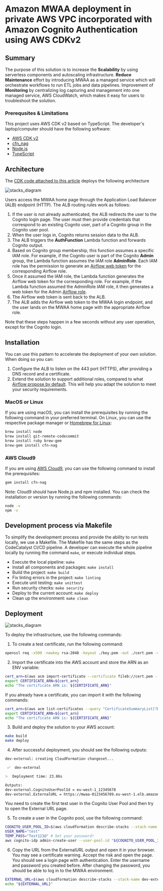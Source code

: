 # Amazon MWAA deployment in private AWS VPC incorporated with Amazon Cognito Authentication using AWS CDKv2

## Summary
The purpose of this solution is to increase the **Scalability** by using serverless components and autoscaling infrastructure. **Reduce Maintenance** effort by introducing MWAA as a managed service which will orchestrate workflows to run ETL jobs and data pipelines. Improvement of **Monitoring** by centralizing log capturing and management into one managed service, AWS CloudWatch, which makes it easy for users to troubleshoot the solution.

### Prerequsites & Limitations
This project uses AWS CDK v2 based on TypeScript. The developer's laptop/computer should have the following software:
* [AWS CDK v2](https://docs.aws.amazon.com/cdk/latest/guide/getting_started.html)
* [cfn_nag](https://github.com/stelligent/cfn_nag)
* [Node.js](https://nodejs.org/en/download/)
* [TypeScript](https://www.typescriptlang.org/)

## Architecture

The [CDK code attached to this article](https://gitlab.aws.dev/zarudk/mwaa) deploys the following architecture

![stacks_diagram](docs/images/authentication_workflow.png)

Users access the MWAA home page through the Application Load Balancer (ALB) endpoint (HTTP). The ALB routing rules work as follows:
1. If the user is not already authenticated, the ALB redirects the user to the Cognito login page. The user must then provide
credentials that correspond to an existing Cognito user, part of a Cognito group in the Cognito user pool.
2. When the user logs in, Cognito returns session data to the ALB.
3. The ALB triggers the **AuthFunction** Lambda function and forwards Cognito output.
4. Based on Cognito group membership, this function assumes a specific IAM role. For example, if the Cognito user is part of the
Cognito **Admin** group, the Lambda function assumes the IAM role **AdminRole**. Each IAM role has the permission to
generate an [Airflow web token](https://docs.aws.amazon.com/mwaa/latest/userguide/call-mwaa-apis-web.html) for the corresponding
Airflow role.
5. Once it assumed the IAM role, the Lambda function generates the Airflow web token for the corresponding role. For example,
if the Lambda function assumed the AdminRole IAM role, it then generates a web token for the Admin [Airflow role](https://airflow.apache.org/docs/apache-airflow/1.10.9/security.html#default-roles).
6. The Airflow web token is sent back to the ALB.
7. The ALB adds the Airflow web token to the MWAA login endpoint, and the user lands on the MWAA home page with the appropriate Airflow role.

Note that these steps happen in a few seconds without any user operation, except for the Cognito login.


## Installation
You can use this pattern to accelerate the deployment of your own solution. When doing so you can:
1. Configure the ALB to listen on the 443 port (HTTPS), after providing a DNS record and a certificate.
2. Extend the solution to support additional roles, compared to what [Airflow propose by default](https://airflow.apache.org/docs/apache-airflow/1.10.9/security.html#default-roles).
This will help you adapt the solution to meet your security requirements.


### MacOS or Linux

If you are using macOS, you can install the prerequisites by running the following command in your preferred terminal. On Linux, you can use the respective package manager or [Homebrew for Linux](https://docs.brew.sh/Homebrew-on-Linux):

```bash
brew install node
brew install git-remote-codecommit
brew install ruby brew-gem
brew-gem install cfn-nag
```

### AWS Cloud9

If you are using [AWS Cloud9](https://aws.amazon.com/cloud9/), you can use the following command to install the prerequisites:

```bash
gem install cfn-nag
```

Note: Cloud9 should have Node.js and npm installed. You can check the installation or version by running the following commands:

```bash
node -v
npm -v
```

## Development process via Makefile

To simplify the development process and provide the ability to run tests locally, we use a Makefile. The Makefile has the same steps as the CodeCatalyst CI/CD pipeline. A developer can execute the whole pipeline locally by running the command `make`, or execute individual steps.

* Execute the local pipeline: `make`
* Install all components and packages: `make install`
* Build the project: `make build`
* Fix linting errors in the project: `make linting`
* Execute unit testing: `make unittest`
* Run security checks: `make security`
* Deploy to the current account: `make deploy`
* Clean up the environment: `make clean`


## Deployment

![stacks_diagram](docs/images/stacks_diagram.png)

To deploy the infrastructure, use the following commands:

1. To create a test certificate, run the following command:
```bash
openssl req -x509 -newkey rsa:2048 -keyout ./key.pem -out ./cert.pem -sha256 -days 1200 -nodes -subj "/C=DE/ST=StateName/L=CityName/O=CompanyName/OU=CompanySectionName/CN=*.elb.amazonaws.com"
```

2. Import the certificate into the AWS account and store the ARN as an ENV variable:
```bash
cert_arn=$(aws acm import-certificate --certificate fileb://cert.pem --private-key fileb://key.pem --query "CertificateArn" --output text)
export CERTIFICATE_ARN=${cert_arn}
echo "The certificate ARN is: ${CERTIFICATE_ARN}"
```

If you already have a certificate, you can import it with the following commands:
```bash
cert_arn=$(aws acm list-certificates --query "CertificateSummaryList[?DomainName=='*.elb.amazonaws.com'].CertificateArn" --output text)
export CERTIFICATE_ARN=${cert_arn}
echo "The certificate ARN is: ${CERTIFICATE_ARN}"
```

3. Build and deploy the solution to your AWS account:
```bash
make build
make deploy
```

4. After successful deployment, you should see the following outputs:
```bash
dev-external: creating CloudFormation changeset...

 ✅  dev-external

✨  Deployment time: 23.86s

Outputs:
dev-external.CognitoUserPoolId = eu-west-1_12345678
dev-external.ExternalURL = https://mwaa-0123456789.eu-west-1.elb.amazonaws.com
```

You need to create the first test user in the Cognito User Pool and then try to open the External URL page.

5. To create a user in the Cognito pool, use the following command:
```bash
COGNITO_USER_POOL_ID=$(aws cloudformation describe-stacks --stack-name dev-external --query "Stacks[0].Outputs[?OutputKey=='CognitoUserPoolId'].OutputValue" --output text)
USER_NAME="test"
TEMP_PASS="Test123@" # Set your password!
aws cognito-idp admin-create-user --user-pool-id "${COGNITO_USER_POOL_ID}" --username "${USER_NAME}" --temporary-password "${TEMP_PASS}"
```

6. Copy the URL from the ExternalURL output and open it in your browser. You may see a certificate warning. Accept the risk and open the page. You should see a login page with authentication.
Enter the username and password you created before. After changing the password, you should be able to log in to the MWAA environment.
```bash
EXTERNAL_URL=$(aws cloudformation describe-stacks --stack-name dev-external --query "Stacks[0].Outputs[?OutputKey=='ExternalURL'].OutputValue" --output text)
echo "${EXTERNAL_URL}"
```
